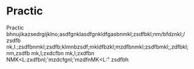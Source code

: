 # Practic
Practic
bhnujikazsedrgijklno;asdfgnklasdfgnkldfgasbnmkl;zsdfbkl;nm/bfdznkl;/ zsdfb nk,l.;zsdfbnmkl;zsdfb;klmnbzsdf;mkldfbzkl;mzdfbnmkl;zsdfbmkl;,zdfbkl; nm,zsdfb mk,l;zxdcfbn mk,l;zxdfbn NMK<L:zxdfbnl;'mzdcfgnl;'mzdfnMK<L:" zsdfbh
